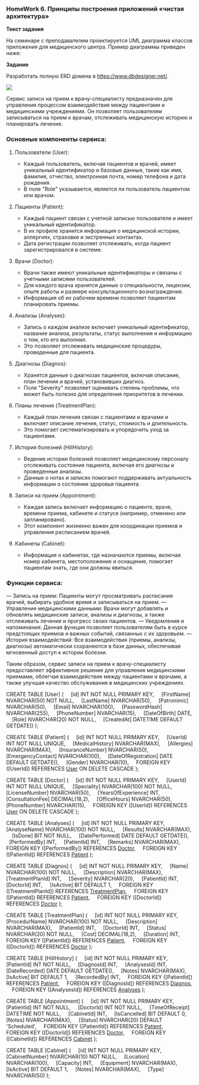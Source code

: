 ### HomeWork 6. Принципы построения приложений «чистая архитектура»
**Текст задания**

На семинаре с преподавателем проектируется UML диаграмма классов приложения для медицинского центра. Пример диаграммы приведен ниже:
 
**Задание** 

Разработать полную ERD домена в https://www.dbdesigner.net/.

![](src/001.jpg)

Сервис записи на прием к врачу-специалисту предназначен для управления процессом взаимодействия между пациентами и медицинскими учреждениями. Он позволяет пользователям записываться на прием к врачам, отслеживать медицинскую историю и планировать лечение. 

### Основные компоненты сервиса:

1. Пользователи (User):
   - Каждый пользователь, включая пациентов и врачей, имеет уникальный идентификатор и базовые данные, такие как имя, фамилия, отчество, электронная почта, номер телефона и дата рождения. 
   - В поле "Role" указывается, является ли пользователь пациентом или врачом.

2. Пациенты (Patient):
   - Каждый пациент связан с учетной записью пользователя и имеет уникальный идентификатор.
   - В их профиле хранится информация о медицинской истории, аллергиях, страховке и экстренных контактах.
   - Дата регистрации позволяет отслеживать, когда пациент зарегистрировался в системе.

3. Врачи (Doctor):
   - Врачи также имеют уникальные идентификаторы и связаны с учетными записями пользователей.
   - Для каждого врача хранятся данные о специальности, лицензии, опыте работы и размере консультационного вознаграждения.
   - Информация об их рабочем времени позволяет пациентам планировать приемы.

4. Анализы (Analyses):
   - Запись о каждом анализе включает уникальный идентификатор, название анализа, результаты, статус выполнения и информацию о том, кто его выполнил.
   - Это позволяет отслеживать медицинские процедуры, проведенные для пациента.

5. Диагнозы (Diagnos):
   - Хранятся данные о диагнозах пациентов, включая описание, план лечения и врачей, установивших диагноз.
   - Поле "Severity" позволяет оценивать степень проблемы, что может быть полезно для определения приоритетов в лечении.

6. Планы лечения (TreatmentPlan):
   - Каждый план лечения связан с пациентами и врачами и включает описание лечения, статус, стоимость и длительность.
   - Это помогает систематизировать и упорядочить уход за пациентами.

7. История болезней (HillHistory):
   - Ведение истории болезней позволяет медицинскому персоналу отслеживать состояние пациента, включая его диагнозы и проведенные анализы.
   - Данные о нотах и записях помогают поддерживать актуальность информации о состоянии здоровья пациента.

8. Записи на прием (Appointment):
   - Каждая запись включает информацию о пациенте, враче, времени приема, кабинете и статусе (например, отменено или запланировано).
   - Этот компонент жизненно важен для координации приемов и управления расписанием врачей.

9. Кабинеты (Cabinet):
   - Информация о кабинетах, где назначаются приемы, включая номер кабинета, местоположение и оснащение, помогает пациентам знать, где они должны явиться.

### Функции сервиса:

— Запись на прием: Пациенты могут просматривать расписания врачей, выбирать удобное время и записываться на прием.
— Управление медицинскими данными: Врачи могут добавлять и обновлять медицинские записи, анализы и диагнозы, а также отслеживать лечение и прогресс своих пациентов.
— Уведомления и напоминания: Данная функция позволяет пользователям быть в курсе предстоящих приемов и важных событий, связанных с их здоровьем.
— История взаимодействий: Все взаимодействия (приемы, анализы, диагнозы) автоматически сохраняются в базе данных, обеспечивая мгновенный доступ к истории болезни.

Таким образом, сервис записи на прием к врачу-специалисту предоставляет эффективное решение для управления медицинскими приемами, облегчая взаимодействие между пациентами и врачами, а также улучшая качество обслуживания в медицинских учреждениях.


CREATE TABLE [User] (
    [id] INT NOT NULL PRIMARY KEY,
    [FirstName] NVARCHAR(50) NOT NULL,
    [LastName] NVARCHAR(50),
    [Patronimic] NVARCHAR(50),
    [Email] NVARCHAR(100),
    [PasswordHash] NVARCHAR(255),
    [PhoneNumber] NVARCHAR(15),
    [DateOfBirth] DATE,
    [Role] NVARCHAR(20) NOT NULL,
    [CreatedAt] DATETIME DEFAULT GETDATE()
);

CREATE TABLE [Patient] (
    [id] INT NOT NULL PRIMARY KEY,
    [UserId] INT NOT NULL UNIQUE,
    [MedicalHistory] NVARCHAR(MAX),
    [Allergies] NVARCHAR(MAX),
    [InsuranceNumber] NVARCHAR(50),
    [EmergencyContact] NVARCHAR(100),
    [DateOfRegistration] DATE DEFAULT GETDATE(),
    [Gender] NVARCHAR(10),
    FOREIGN KEY ([UserId]) REFERENCES [User]([id]) ON DELETE CASCADE
);

CREATE TABLE [Doctor] (
    [id] INT NOT NULL PRIMARY KEY,
    [UserId] INT NOT NULL UNIQUE,
    [Speciality] NVARCHAR(100) NOT NULL,
    [LicenseNumber] NVARCHAR(50),
    [YearsOfExperience] INT,
    [ConsultationFee] DECIMAL(18,2),
    [OfficeHours] NVARCHAR(50),
    [PhoneNumber] NVARCHAR(15),
    FOREIGN KEY ([UserId]) REFERENCES [User]([id]) ON DELETE CASCADE
);

CREATE TABLE [Analyses] (
    [id] INT NOT NULL PRIMARY KEY,
    [AnalyseName] NVARCHAR(100) NOT NULL,
    [Results] NVARCHAR(MAX),
    [IsDone] BIT NOT NULL,
    [DatePerformed] DATE DEFAULT GETDATE(),
    [PerformedBy] INT,
    [PatientId] INT,
    [Remarks] NVARCHAR(MAX),
    FOREIGN KEY ([PerformedBy]) REFERENCES [Doctor]([id]),
    FOREIGN KEY ([PatientId]) REFERENCES [Patient]([id])
);

CREATE TABLE [Diagnos] (
    [id] INT NOT NULL PRIMARY KEY,
    [Name] NVARCHAR(100) NOT NULL,
    [Description] NVARCHAR(MAX),
    [TreatmentPlanId] INT,
    [Severity] NVARCHAR(20),
    [PatientId] INT,
    [DoctorId] INT,
    [IsActive] BIT DEFAULT 1,
    FOREIGN KEY ([TreatmentPlanId]) REFERENCES [TreatmentPlan]([id]),
    FOREIGN KEY ([PatientId]) REFERENCES [Patient]([id]),
    FOREIGN KEY ([DoctorId]) REFERENCES [Doctor]([id])
);

CREATE TABLE [TreatmentPlan] (
    [id] INT NOT NULL PRIMARY KEY,
    [ProcedurName] NVARCHAR(100) NOT NULL,
    [Description] NVARCHAR(MAX),
    [PatientId] INT,
    [DoctorId] INT,
    [Status] NVARCHAR(20) NOT NULL,
    [Cost] DECIMAL(18,2),
    [Duration] INT,
    FOREIGN KEY ([PatientId]) REFERENCES [Patient]([id]),
    FOREIGN KEY ([DoctorId]) REFERENCES [Doctor]([id])
);

CREATE TABLE [HillHistory] (
    [id] INT NOT NULL PRIMARY KEY,
    [PatientId] INT NOT NULL,
    [DiagnosId] INT,
    [AnalysesId] INT,
    [DateRecorded] DATE DEFAULT GETDATE(),
    [Notes] NVARCHAR(MAX),
    [IsActive] BIT DEFAULT 1,
    [RecordedBy] INT,
    FOREIGN KEY ([PatientId]) REFERENCES [Patient]([id]),
    FOREIGN KEY ([DiagnosId]) REFERENCES [Diagnos]([id]),
    FOREIGN KEY ([AnalysesId]) REFERENCES [Analyses]([id])
);

CREATE TABLE [Appointment] (
    [id] INT NOT NULL PRIMARY KEY,
    [PatientId] INT NOT NULL,
    [DoctorId] INT NOT NULL,
    [TimeOfReceipt] DATETIME NOT NULL,
    [CabinetId] INT,
    [IsCancelled] BIT DEFAULT 0,
    [Notes] NVARCHAR(MAX),
    [Status] NVARCHAR(20) DEFAULT 'Scheduled',
    FOREIGN KEY ([PatientId]) REFERENCES [Patient]([id]),
    FOREIGN KEY ([DoctorId]) REFERENCES [Doctor]([id]),
    FOREIGN KEY ([CabinetId]) REFERENCES [Cabinet]([id])
);

CREATE TABLE [Cabinet] (
    [id] INT NOT NULL PRIMARY KEY,
    [CabinetNumber] NVARCHAR(10) NOT NULL,
    [Location] NVARCHAR(100),
    [Capacity] INT,
    [Equipment] NVARCHAR(MAX),
    [IsActive] BIT DEFAULT 1,
    [Notes] NVARCHAR(MAX),
    [Type] NVARCHAR(50)
);